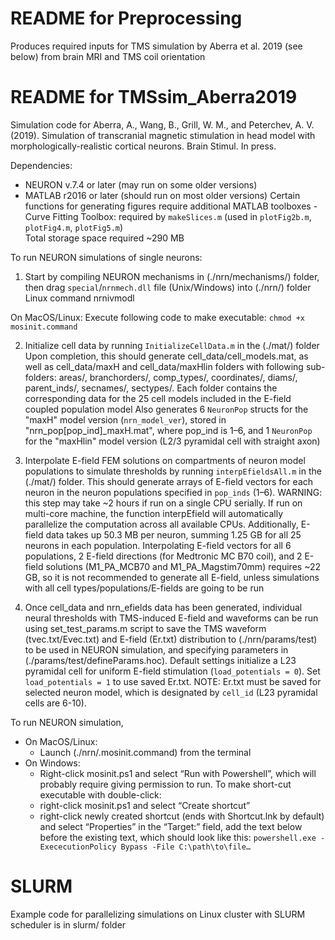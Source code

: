 # README for Preprocessing

Produces required inputs for TMS simulation by Aberra et al. 2019 (see below) from brain MRI and TMS coil orientation







# README for TMSsim_Aberra2019

Simulation code for Aberra, A., Wang, B., Grill, W. M., and Peterchev, A. V. (2019). Simulation of transcranial magnetic stimulation in head model with morphologically-realistic cortical neurons. Brain Stimul. In press.

Dependencies:
- NEURON v.7.4 or later (may run on some older versions)
- MATLAB r2016 or later (should run on most older versions)
    Certain functions for generating figures require additional MATLAB toolboxes
        - Curve Fitting Toolbox: required by `makeSlices.m` (used in `plotFig2b.m`, `plotFig4.m`, `plotFig5.m`)    
Total storage space required ~290 MB

To run NEURON simulations of single neurons:

1) Start by compiling NEURON mechanisms in (./nrn/mechanisms/) folder, then drag `special`/`nrnmech.dll` file (Unix/Windows) into (./nrn/) folder
Linux command nrnivmodl

On MacOS/Linux:
Execute following code to make executable:
`chmod +x mosinit.command`

2) Initialize cell data by running `InitializeCellData.m` in the (./mat/) folder
    Upon completion, this should generate cell_data/cell_models.mat, as well as cell_data/maxH and cell_data/maxHlin folders with following sub-folders: areas/, branchorders/, comp_types/, coordinates/, diams/, parent_inds/, secnames/, sectypes/. Each folder contains the corresponding data for the 25 cell models included in the E-field coupled population model
    Also generates 6 `NeuronPop` structs for the "maxH" model version (`nrn_model_ver`), stored in "nrn_pop[pop_ind]_maxH.mat", where pop_ind is 1–6, and 1 `NeuronPop` for the "maxHlin" model version (L2/3 pyramidal cell with straight axon)
3) Interpolate E-field FEM solutions on compartments of neuron model populations to simulate thresholds by running `interpEfieldsAll.m` in the (./mat/) folder.
    This should generate arrays of E-field vectors for each neuron in the neuron populations specified in `pop_inds` (1–6). 
    WARNING: this step may take ~2 hours if run on a single CPU serially. If run on multi-core machine, the function interpEfield will automatically parallelize the computation across all available CPUs.
    Additionally, E-field data takes up 50.3 MB per neuron, summing 1.25 GB for all 25 neurons in each population. Interpolating E-field vectors for all 6 populations, 2 E-field directions (for Medtronic MC B70 coil), and 2 E-field solutions (M1_PA_MCB70 and M1_PA_Magstim70mm) requires ~22 GB, so it is not recommended to generate all E-field, unless simulations with all cell types/populations/E-fields are going to be run

4) Once cell_data and nrn_efields data has been generated, individual neural thresholds with TMS-induced E-field and waveforms can be run using set_test_params.m script to save the TMS waveform (tvec.txt/Evec.txt) and E-field (Er.txt) distribution to (./nrn/params/test) to be used in NEURON simulation, and specifying parameters in (./params/test/defineParams.hoc). Default settings initialize a L23 pyramidal cell for uniform E-field stimulation (`load_potentials = 0`). Set `load_potentials = 1` to use saved Er.txt. NOTE: Er.txt must be saved for selected neuron model, which is designated by `cell_id` (L23 pyramidal cells are 6-10).

To run NEURON simulation,

- On MacOS/Linux: 
    - Launch (./nrn/.mosinit.command) from the terminal
- On Windows: 
    - Right-click mosinit.ps1 and select “Run with Powershell”, which will probably require giving permission to run. To make short-cut executable with double-click:
    - right-click mosinit.ps1 and select “Create shortcut”
    - right-click newly created shortcut (ends with Shortcut.lnk by default) and select “Properties” in the “Target:” field, add the text below before the existing text, which should look like this:
        `powershell.exe -ExececutionPolicy Bypass -File C:\path\to\file…`


# SLURM
Example code for parallelizing simulations on Linux cluster with SLURM scheduler is in slurm/ folder

